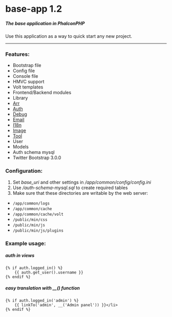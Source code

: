 # base-app 1.2

##### The base application in PhalconPHP
Use this application as a way to quick start any new project.
***
### Features:
* Bootstrap file
* Config file
* Console file
* HMVC support
* Volt templates
* Frontend/Backend modules
* Library
 * [Arr](https://github.com/mruz/base-app/wiki/Arr)
 * [Auth](https://github.com/mruz/base-app/wiki/Auth)
 * [Debug](https://github.com/mruz/base-app/wiki/Debug)
 * [Email](https://github.com/mruz/base-app/wiki/Email)
 * [I18n](https://github.com/mruz/base-app/wiki/I18n)
 * [Image](http://kohanaframework.org/3.3/guide/image/using)
 * [Tool](https://github.com/mruz/base-app/wiki/Tool)
* User
 * Models
 * Auth schema mysql
* Twitter Bootstrap 3.0.0

### Configuration:
1. Set *base_uri* and other settings in */app/common/config/config.ini*
2. Use */auth-schema-mysql.sql* to create required tables
3. Make sure that these directories are writable by the web server:
 * `/app/common/logs`
 * `/app/common/cache`
 * `/app/common/cache/volt`
 * `/public/min/css`
 * `/public/min/js`
 * `/public/min/js/plugins`

### Example usage:
##### auth in views 
```
{% if auth.logged_in() %}
    {{ auth.get_user().username }}
{% endif %}
```

##### easy translation with __() function
```
{% if auth.logged_in('admin') %}
    {{ linkTo('admin', __('Admin panel')) }}</li>
{% endif %}
```
